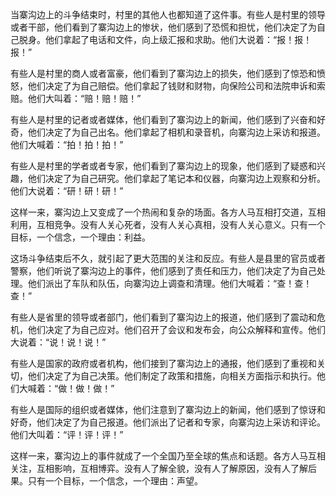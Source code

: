 当寨沟边上的斗争结束时，村里的其他人也都知道了这件事。有些人是村里的领导或者干部，他们看到了寨沟边上的惨状，他们感到了恐慌和担忧，他们决定了为自己脱身。他们拿起了电话和文件，向上级汇报和求助。他们大说着：“报！报！报！”

有些人是村里的商人或者富豪，他们看到了寨沟边上的损失，他们感到了惊恐和愤怒，他们决定了为自己赔偿。他们拿起了钱财和财物，向保险公司和法院申诉和索赔。他们大叫着：“赔！赔！赔！”

有些人是村里的记者或者媒体，他们看到了寨沟边上的新闻，他们感到了兴奋和好奇，他们决定了为自己出名。他们拿起了相机和录音机，向寨沟边上采访和报道。他们大喊着：“拍！拍！拍！”

有些人是村里的学者或者专家，他们看到了寨沟边上的现象，他们感到了疑惑和兴趣，他们决定了为自己研究。他们拿起了笔记本和仪器，向寨沟边上观察和分析。他们大说着：“研！研！研！”

这样一来，寨沟边上又变成了一个热闹和复杂的场面。各方人马互相打交道，互相利用，互相竞争。没有人关心死者，没有人关心真相，没有人关心意义。只有一个目标，一个信念，一个理由：利益。

这场斗争结束后不久，就引起了更大范围的关注和反应。有些人是县里的官员或者警察，他们听说了寨沟边上的事件，他们感到了责任和压力，他们决定了为自己处理。他们派出了车队和队伍，向寨沟边上调查和清理。他们大喊着：“查！查！查！”

有些人是省里的领导或者部门，他们看到了寨沟边上的报道，他们感到了震动和危机，他们决定了为自己应对。他们召开了会议和发布会，向公众解释和宣传。他们大说着：“说！说！说！”

有些人是国家的政府或者机构，他们接到了寨沟边上的通报，他们感到了重视和关切，他们决定了为自己决策。他们制定了政策和措施，向相关方面指示和执行。他们大喊着：“做！做！做！”

有些人是国际的组织或者媒体，他们注意到了寨沟边上的新闻，他们感到了惊讶和好奇，他们决定了为自己报道。他们派出了记者和专家，向寨沟边上采访和评论。他们大叫着：“评！评！评！”

这样一来，寨沟边上的事件就成了一个全国乃至全球的焦点和话题。各方人马互相关注，互相影响，互相博弈。没有人了解全貌，没有人了解原因，没有人了解后果。只有一个目标，一个信念，一个理由：声望。